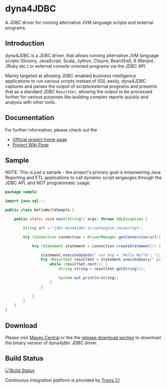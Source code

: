 # dyna4JDBC

A JDBC driver for running alternative JVM language scripts and external programs.

## Introduction

dyna4JDBC is a JDBC driver, that allows running alternative JVM language scripts (Groovy, JavaScript, Scala, Jython, Clojure, BeanShell, R (Renjin), JRuby etc.) or external console-oriented programs via the JDBC API.

Mainly targeted at allowing JDBC-enabled business intelligence applications to run various scripts instead of SQL easily, dyna4JDBC captures and parses the output of scripts/external programs and presents that as a standard JDBC `ResultSet`, allowing the output to be processed further for various purposes like building complex reports quickly and analysis with other tools.

## Documentation

For further information, please check out the 
 * [Official project home page](http://dyna4jdbc.org/) 
 * [Project Wiki Page](https://github.com/peter-gergely-horvath/dyna4jdbc/wiki)

## Sample

NOTE: This is just a sample - the project's primary goal is empowering Java Reporting and ETL applications to call dynamic script langauges through the JDBC API, and NOT programmatic usage.

```java
package sample;

import java.sql.*;

public class HelloWorldSample {

    public static void main(String[] args) throws SQLException {

        String url = "jdbc:dyna4jdbc:scriptengine:JavaScript";

        try (Connection connection = DriverManager.getConnection(url)) {

            try (Statement statement = connection.createStatement()) {

                statement.executeUpdate(" var msg = 'Hello World'; ");
                try (ResultSet resultSet = statement.executeQuery(" print(msg); ")) {
                    while (resultSet.next()) {
                        String string = resultSet.getString(1);

                        System.out.println(string);
                    }
                }

            }
        }
    }
}
```




## Download

Please visit [Maven Central](http://search.maven.org/#search%7Cga%7C1%7Cg%3A%22com.github.peter-gergely-horvath%22%20a%3A%22dyna4jdbc%22) or the the [release download section](https://github.com/peter-gergely-horvath/dyna4jdbc/releases) to download the binary version of dyna4jdbc JDBC driver. 

## Build Status

[![Build Status](https://travis-ci.org/peter-gergely-horvath/dyna4jdbc.svg?branch=master)](https://travis-ci.org/peter-gergely-horvath/dyna4jdbc)

Continuous integration platform is provided by [Travis CI](https://travis-ci.org/)
